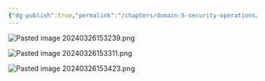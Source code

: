 ```yaml
---
{"dg-publish":true,"permalink":"/chapters/domain-5-security-operations/domain-5-security-operations/5-25-configuration-management-overview/","noteIcon":""}
---
```



![Pasted image 20240326153239.png](/img/user/Pasted%20image%2020240326153239.png)

![Pasted image 20240326153311.png](/img/user/Pasted%20image%2020240326153311.png)

![Pasted image 20240326153423.png](/img/user/Pasted%20image%2020240326153423.png)